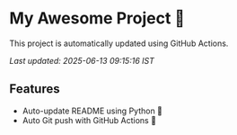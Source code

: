 # My Awesome Project 🚀

This project is automatically updated using GitHub Actions.

_Last updated: 2025-06-13 09:15:16 IST_

## Features
- Auto-update README using Python 🐍
- Auto Git push with GitHub Actions 🤖
